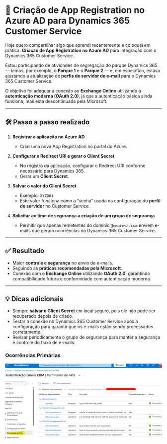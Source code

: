 # 🔹 Criação de App Registration no Azure AD para Dynamics 365 Customer Service

Hoje quero compartilhar algo que aprendi recentemente e coloquei em prática: **Criação de App Registration no Azure AD** para integração com o Dynamics 365 Customer Service.

Estou participando de atividades de segregação do parque Dynamics 365 — temos, por exemplo, o **Parque 1** e o **Parque 2** — e, em específico, estava ajustando a atualização de **perfis de servidor de e-mail** para o Dynamics 365 Customer Service.

O objetivo foi adequar a conexão ao **Exchange Online** utilizando a **autenticação moderna (OAuth 2.0)**, já que a autenticação básica ainda funciona, mas está descontinuada pela Microsoft.

---

## 🛠 Passo a passo realizado

1. **Registrar a aplicação no Azure AD**  
   - Criar uma nova App Registration no portal do Azure.

2. **Configurar o Redirect URI e gerar o Client Secret**  
   - No registro da aplicação, configurar o Redirect URI conforme necessário para Dynamics 365.  
   - Gerar um **Client Secret**.

3. **Salvar o valor do Client Secret**  
   - Exemplo: `XYZ001`  
   - Este valor funciona como a “senha” usada na configuração do **perfil de servidor** no Customer Service.

4. **Solicitar ao time de segurança a criação de um grupo de segurança**  
   - Permitir que apenas remetentes do domínio `@empresa.com` enviem e-mails que geram ocorrências no Dynamics 365 Customer Service.

---

## ✅ Resultado

- Maior **controle e segurança** no envio de e-mails.  
- Seguindo as **práticas recomendadas pela Microsoft**.  
- Conexão com o **Exchange Online** utilizando **OAuth 2.0**, garantindo compatibilidade futura e conformidade com autenticação moderna.

---

## 💡 Dicas adicionais

- Sempre **salvar o Client Secret** em local seguro, pois ele não pode ser recuperado depois de criado.  
- Testar a conexão no Dynamics 365 Customer Service após a configuração para garantir que os e-mails estão sendo processados corretamente.  
- Revisar periodicamente o grupo de segurança para manter a segurança e controle do fluxo de e-mails.

### Ocorrências Primárias
![appregistration](imagens/azure-app-registration.jpg)


